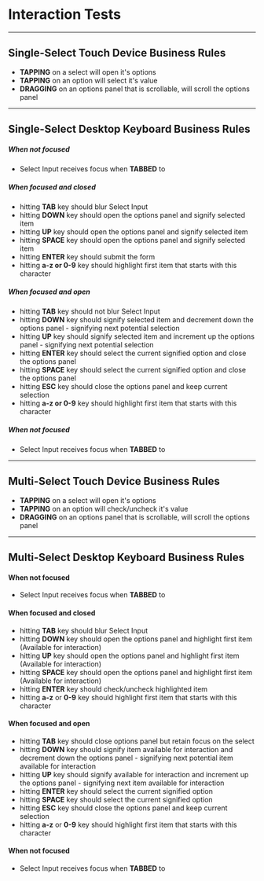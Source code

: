 # Interaction Tests

---

## Single-Select Touch Device Business Rules

- **TAPPING** on a select will open it's options
- **TAPPING** on an option will select it's value
- **DRAGGING** on an options panel that is scrollable, will scroll the options panel

---

## Single-Select Desktop Keyboard Business Rules

##### When not focused
- Select Input receives focus when **TABBED** to

##### When focused and closed
- hitting **TAB** key should blur Select Input
- hitting **DOWN** key should open the options panel and signify selected item
- hitting **UP** key should open the options panel and signify selected item
- hitting **SPACE** key should open the options panel and signify selected item
- hitting **ENTER** key should submit the form
- hitting **a-z or 0-9** key should highlight first item that starts with this character

##### When focused and open
- hitting **TAB** key should not blur Select Input
- hitting **DOWN** key should signify selected item and decrement down the options panel - signifying next potential selection
- hitting **UP** key should signify selected item and increment up the options panel - signifying next potential selection
- hitting **ENTER** key should select the current signified option and close the options panel
- hitting **SPACE** key should select the current signified option and close the options panel
- hitting **ESC** key should close the options panel and keep current selection
- hitting **a-z or 0-9** key should highlight first item that starts with this character

##### When not focused
- Select Input receives focus when **TABBED** to

---

## Multi-Select Touch Device Business Rules

- **TAPPING** on a select will open it's options
- **TAPPING** on an option will check/uncheck it's value
- **DRAGGING** on an options panel that is scrollable, will scroll the options panel

---

## Multi-Select Desktop Keyboard Business Rules

#### When not focused

- Select Input receives focus when **TABBED** to

#### When focused and closed

- hitting **TAB** key should blur Select Input
- hitting **DOWN** key should open the options panel and highlight first item (Available for interaction)
- hitting **UP** key should open the options panel and highlight first item (Available for interaction)
- hitting **SPACE** key should open the options panel and highlight first item (Available for interaction)
- hitting **ENTER** key should check/uncheck highlighted item
- hitting **a-z** or **0-9** key should highlight first item that starts with this character

#### When focused and open

- hitting **TAB** key should close options panel but retain focus on the select
- hitting **DOWN** key should signify item available for interaction and decrement down the options panel - signifying next potential item available for interaction 
- hitting **UP** key should signify  available for interaction and increment up the options panel - signifying next item  available for interaction 
- hitting **ENTER** key should select the current signified option
- hitting **SPACE** key should select the current signified option
- hitting **ESC** key should close the options panel and keep current selection
- hitting **a-z** or **0-9** key should highlight first item that starts with this character

#### When not focused

- Select Input receives focus when **TABBED** to
